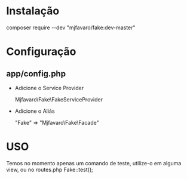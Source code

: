 Instalação
==========
composer require --dev "mjfavaro/fake:dev-master"



Configuração
============
app/config.php
--------------
* Adicione o Service Provider

  Mjfavaro\Fake\FakeServiceProvider

* Adicione o Aliás

  "Fake" => "Mjfavaro\Fake\Facade"


USO
===
Temos no momento apenas um comando de teste, utilize-o em alguma view, ou no routes.php
Fake::test();